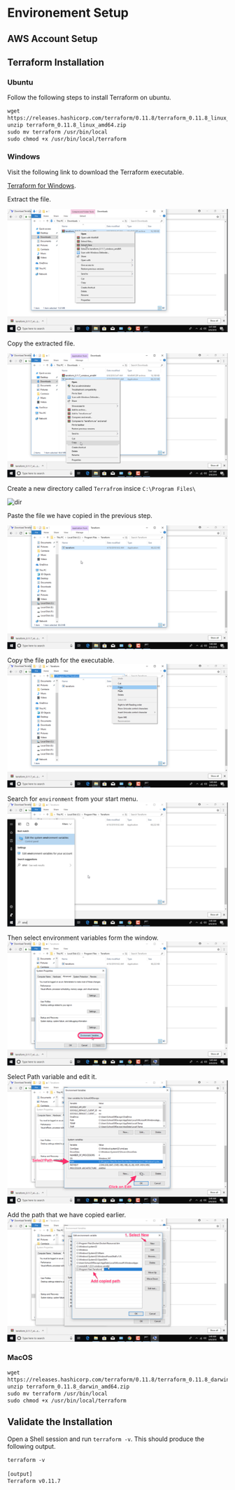 # Environement Setup


## AWS Account Setup


## Terraform Installation

### Ubuntu
Follow the following steps to install Terraform on ubuntu.

```
wget https://releases.hashicorp.com/terraform/0.11.8/terraform_0.11.8_linux_amd64.zip
unzip terraform_0.11.8_linux_amd64.zip
sudo mv terraform /usr/bin/local
sudo chmod +x /usr/bin/local/terraform
```

### Windows

Visit the following link to download the Terraform executable.

[Terraform for Windows](https://releases.hashicorp.com/terraform/0.11.8/terraform_0.11.8_windows_amd64.zip).

Extract the file.

![zip](./images/00-windows-zip.png)

Copy the extracted file.

![copy](./images/00-windows-copy.png)

Create a new directory called `Terrafrom` insice `C:\Program Files\`

![dir](./images/00-windoes-dir.png)

Paste the file we have copied in the previous step.

![paste](./images/00-windows-paste.png)

Copy the file path for the executable.
![file-path](./images/00-windows-file-path.png)

Search for `environment` from your start menu.
![env](./images/00-windows-env-search.png)

Then select environment variables form the window.
![env-select](./images/00-windows-env-select.png)

Select Path variable and edit it.
![env-path-edit](./images/00-windows-env-path-edit.png)

Add the path that we have copied earlier.
![windows-path-env-paste](./images/00-windows-path-env-paste.png)

### MacOS

```
wget https://releases.hashicorp.com/terraform/0.11.8/terraform_0.11.8_darwin_amd64.zip
unzip terraform_0.11.8_darwin_amd64.zip
sudo mv terraform /usr/bin/local
sudo chmod +x /usr/bin/local/terraform
```

## Validate the Installation

Open a Shell session and run `terraform -v`. This should produce the following output.

```
terraform -v

[output]
Terraform v0.11.7
```